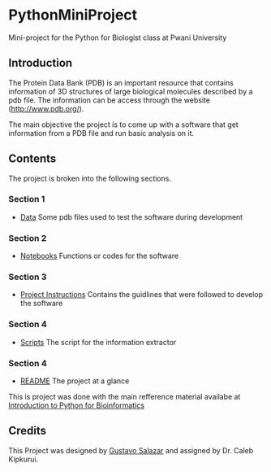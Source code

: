 # PythonMiniProject
Mini-project for the Python for Biologist class at Pwani University


## Introduction
The Protein Data Bank (PDB) is an important resource that contains information of 3D structures of large biological molecules described by a pdb file. The information can be access through the website (http://www.pdb.org/).

The main objective the project is to come up with a software that get information from a PDB file and run basic analysis on it. 

## Contents
The project is broken into the following sections.

### Section 1
* [Data](Data/) Some pdb files used to test the software during development 

### Section 2
* [Notebooks](Notebooks/pdbSoftwareTools.ipynb) Functions or codes for the software

### Section 3
* [Project Instructions](Project_instructions) Contains the guidlines that were followed to develop the software

### Section 4
* [Scripts](Scripts/runPdbSoftware.py) The script for the information extractor 

### Section 4
* [README](README.md) The project at a glance

This is project was done with the main refference material availabe at [Introduction to Python for Bioinformatics](https://github.com/kipkurui/Python4Bioinformatics2019)


## Credits
This Project was designed by [Gustavo Salazar]() and assigned by Dr. Caleb Kipkurui.
